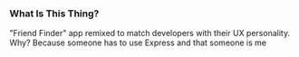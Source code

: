 ### What Is This Thing?
"Friend Finder" app remixed to match developers with their UX personality. Why? Because someone has to use Express and that someone is me
